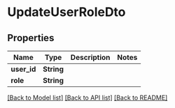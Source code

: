 # UpdateUserRoleDto

## Properties

Name | Type | Description | Notes
------------ | ------------- | ------------- | -------------
**user_id** | **String** |  | 
**role** | **String** |  | 

[[Back to Model list]](../README.md#documentation-for-models) [[Back to API list]](../README.md#documentation-for-api-endpoints) [[Back to README]](../README.md)


